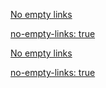 [No empty links]()

[no-empty-links: true](#)

[No empty links](#example)

[no-empty-links: true](https://example.com)
